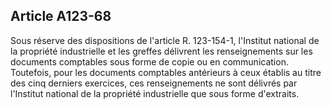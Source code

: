 Article A123-68
----
Sous réserve des dispositions de l'article R. 123-154-1, l'Institut national de
la propriété industrielle et les greffes délivrent les renseignements sur les
documents comptables sous forme de copie ou en communication. Toutefois, pour
les documents comptables antérieurs à ceux établis au titre des cinq derniers
exercices, ces renseignements ne sont délivrés par l'Institut national de la
propriété industrielle que sous forme d'extraits.
